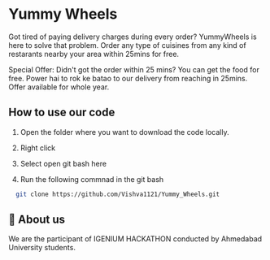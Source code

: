 
# Yummy Wheels 
Got tired of paying delivery charges during every order? YummyWheels is here to solve that problem. Order any type of cuisines from any kind of restarants nearby your area within 25mins for free.

Special Offer: Didn't got the order within 25 mins? You can get the food for free. 
Power hai to rok ke batao to our delivery from reaching in 25mins.
Offer available for whole year.
## How to use our code

1. Open the folder where you want to download the code locally.

2. Right click

3. Select open git bash here

4. Run the following commnad in the git bash

```bash
  git clone https://github.com/Vishva1121/Yummy_Wheels.git
```


## 🚀 About us
We are the participant of IGENIUM HACKATHON conducted by Ahmedabad University students.

